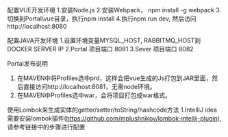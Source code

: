 配置VUE开发环境
1.安装Node.js
2.安装Webpack， npm install -g webpack
3.切换到Portal\vue目录，执行npm install
4.执行npm run dev, 然后访问http://localhost:8080

配置JAVA开发环境
1.设置环境变量MYSQL_HOST, RABBITMQ_HOST到DOCKER SERVER IP
2.Portal 项目端口 8081
3.Sever 项目端口 8082

Portal发布说明
1. 在MAVEN中将Profiles选中prd，这样会把vue生成的Js打包到JAR里面，然后直接访问http://localhost:8081，无需node环境。
2. 在MAVEN中Profiles选中war，会将项目打包成war格式。


使用Lombok来生成实体的getter/setter/toString/hashcode方法
1.IntelliJ idea需要安装lombok插件(https://github.com/mplushnikov/lombok-intellij-plugin),请参考链接中的步骤进行配置
